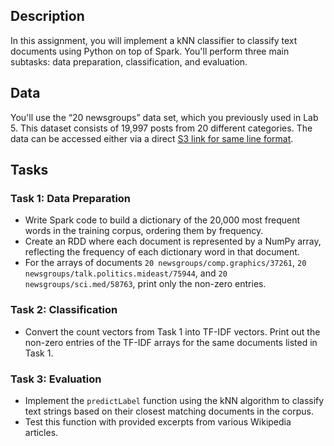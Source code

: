 
## Description
In this assignment, you will implement a kNN classifier to classify text documents using Python on top of Spark. You'll perform three main subtasks: data preparation, classification, and evaluation.

## Data
You'll use the “20 newsgroups” data set, which you previously used in Lab 5. This dataset consists of 19,997 posts from 20 different categories. The data can be accessed either via a direct [S3 link for same line format](https://s3.amazonaws.com/chrisjermainebucket/comp330_A6/20_news_same_line.txt).

## Tasks
### Task 1: Data Preparation
- Write Spark code to build a dictionary of the 20,000 most frequent words in the training corpus, ordering them by frequency.
- Create an RDD where each document is represented by a NumPy array, reflecting the frequency of each dictionary word in that document.
- For the arrays of documents `20 newsgroups/comp.graphics/37261`, `20 newsgroups/talk.politics.mideast/75944`, and `20 newsgroups/sci.med/58763`, print only the non-zero entries.

### Task 2: Classification
- Convert the count vectors from Task 1 into TF-IDF vectors. Print out the non-zero entries of the TF-IDF arrays for the same documents listed in Task 1.

### Task 3: Evaluation
- Implement the `predictLabel` function using the kNN algorithm to classify text strings based on their closest matching documents in the corpus.
- Test this function with provided excerpts from various Wikipedia articles.

